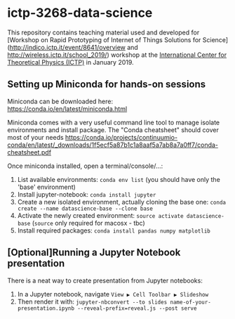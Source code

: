 # ictp-3268-data-science

This repository contains teaching material used and developed for [Workshop on Rapid Prototyping of Internet of Things Solutions for Science](http://indico.ictp.it/event/8641/overview and http://wireless.ictp.it/school_2019/) workshop at the [International Center for Theoretical Physics (ICTP)](https://www.ictp.it/) in January 2019.


## Setting up Miniconda for hands-on sessions
Miniconda can be downloaded here: https://conda.io/en/latest/miniconda.html

Miniconda comes with a very useful command line tool to manage isolate environments and install package. The "Conda cheatsheet" should cover most of your needs https://conda.io/projects/continuumio-conda/en/latest/_downloads/1f5ecf5a87b1c1a8aaf5a7ab8a7a0ff7/conda-cheatsheet.pdf

Once miniconda installed, open a terminal/console/...:

1. List available environments: `conda env list` (you should have only the 'base' environment)
2. Install jupyter-notebook: `conda install jupyter`
3. Create a new isolated environment, actually cloning the base one: `conda create --name datascience-base --clone base`
4. Activate the newly created environment: `source activate datascience-base` (`source` only required for macosx - tbc)
5. Install required packages: `conda install pandas numpy matplotlib`

## [Optional]Running a Jupyter Notebook presentation
There is a neat way to create presentation from Jupyter notebooks:

1. In a Jupyter notebook, navigate `View ▶ Cell Toolbar ▶ Slideshow`
2. Then render it with: `jupyter-nbconvert --to slides name-of-your-presentation.ipynb --reveal-prefix=reveal.js --post serve`

